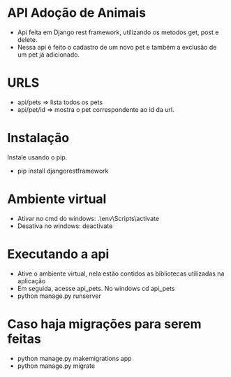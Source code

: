# API Adoção de Animais
* Api feita em Django rest framework, utilizando os metodos get, post e delete.
* Nessa api é feito o cadastro de um novo pet e também a exclusão de um pet já adicionado.

# URLS
* api/pets => lista todos os pets
* api/pet/id => mostra o pet correspondente ao id da url.

# Instalação
Instale usando o pip.
* pip install djangorestframework

# Ambiente virtual
* Ativar no cmd do windows: .\env\Scripts\activate
* Desativa no windows: deactivate

# Executando a api
* Ative o ambiente virtual, nela estão contidos as bibliotecas utilizadas na aplicação
* Em seguida, acesse api_pets. No windows cd api_pets
* python manage.py runserver

# Caso haja migrações para serem feitas
* python manage.py makemigrations app
* python manage.py migrate

